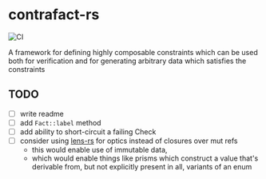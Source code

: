 # contrafact-rs

![CI](https://github.com/maackle/contrafact-rs/actions/workflows/rust.yml/badge.svg)

A framework for defining highly composable constraints which can be used both for verification and for generating arbitrary data which satisfies the constraints

## TODO

- [ ] write readme
- [ ] add `Fact::label` method
- [ ] add ability to short-circuit a failing Check
- [ ] consider using [lens-rs](https://github.com/TOETOE55/lens-rs) for optics instead of closures over mut refs
    - this would enable use of immutable data,
    - which would enable things like prisms which construct a value that's derivable from, but not explicitly present in all, variants of an enum
